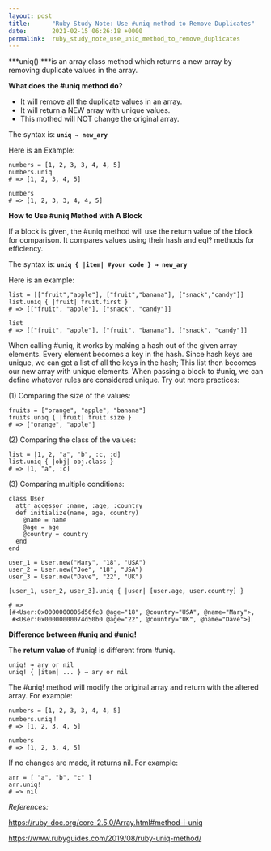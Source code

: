 ```yaml
---
layout: post
title:      "Ruby Study Note: Use #uniq method to Remove Duplicates"
date:       2021-02-15 06:26:18 +0000
permalink:  ruby_study_note_use_uniq_method_to_remove_duplicates
---
```



***uniq() ***is an array class method which returns a new array by removing duplicate values in the array.

**What does the #uniq method do?**
* It will remove all the duplicate values in an array.
* It will return a NEW array with unique values. 
* This mothed will NOT change the original array.

The syntax is: **`uniq → new_ary`**

Here is an Example:

```
numbers = [1, 2, 3, 3, 4, 4, 5]
numbers.uniq
# => [1, 2, 3, 4, 5]

numbers
# => [1, 2, 3, 3, 4, 4, 5]
```


**How to Use #uniq Method with A Block**

If a block is given, the #uniq method will use the return value of the block for comparison. It compares values using their hash and eql? methods for efficiency. 

The syntax is: **`uniq { |item| #your code } → new_ary`**

Here is an example:

```
list = [["fruit","apple"], ["fruit","banana"], ["snack","candy"]]
list.uniq { |fruit| fruit.first } 
# => [["fruit", "apple"], ["snack", "candy"]]

list
# => [["fruit", "apple"], ["fruit", "banana"], ["snack", "candy"]]
```


When calling #uniq, it works by making a hash out of the given array elements. Every element becomes a key in the hash. Since hash keys are unique, we can get a list of all the keys in the hash; This list then becomes our new array with unique elements. When passing a block to #uniq, we can define whatever rules are considered unique.  Try out more practices:  

(1) Comparing the size of the values:
```
fruits = ["orange", "apple", "banana"]
fruits.uniq { |fruit| fruit.size }
# => ["orange", "apple"]
```



(2) Comparing the class of the values:

```
list = [1, 2, "a", "b", :c, :d]
list.uniq { |obj| obj.class }
# => [1, "a", :c]
```


(3) Comparing multiple conditions: 

```
class User
  attr_accessor :name, :age, :country  
  def initialize(name, age, country)
    @name = name 
    @age = age
    @country = country 
  end
end

user_1 = User.new("Mary", "18", "USA")
user_2 = User.new("Joe", "18", "USA")  
user_3 = User.new("Dave", "22", "UK")

[user_1, user_2, user_3].uniq { |user| [user.age, user.country] }  

# => 
[#<User:0x0000000006d56fc8 @age="18", @country="USA", @name="Mary">,
 #<User:0x00000000074d50b0 @age="22", @country="UK", @name="Dave">] 
```



**Difference between #uniq and #uniq!**

The **return value** of #uniq! is different from #uniq. 

```
uniq! → ary or nil
uniq! { |item| ... } → ary or nil
```

The #uniq! method will modify the original array and return with the altered array. For example:

```
numbers = [1, 2, 3, 3, 4, 4, 5]
numbers.uniq！
# => [1, 2, 3, 4, 5]

numbers
# => [1, 2, 3, 4, 5]
```


If no changes are made, it returns nil. For example:
```
arr = [ "a", "b", "c" ]
arr.uniq!   
# => nil
```






*References:*

https://ruby-doc.org/core-2.5.0/Array.html#method-i-uniq

https://www.rubyguides.com/2019/08/ruby-uniq-method/

